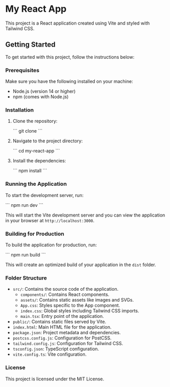 # My React App

This project is a React application created using Vite and styled with Tailwind CSS. 

## Getting Started

To get started with this project, follow the instructions below:

### Prerequisites

Make sure you have the following installed on your machine:

- Node.js (version 14 or higher)
- npm (comes with Node.js)

### Installation

1. Clone the repository:

   \`\`\`
   git clone <repository-url>
   \`\`\`

2. Navigate to the project directory:

   \`\`\`
   cd my-react-app
   \`\`\`

3. Install the dependencies:

   \`\`\`
   npm install
   \`\`\`

### Running the Application

To start the development server, run:

\`\`\`
npm run dev
\`\`\`

This will start the Vite development server and you can view the application in your browser at `http://localhost:3000`.

### Building for Production

To build the application for production, run:

\`\`\`
npm run build
\`\`\`

This will create an optimized build of your application in the `dist` folder.

### Folder Structure

- `src/`: Contains the source code of the application.
  - `components/`: Contains React components.
  - `assets/`: Contains static assets like images and SVGs.
  - `App.css`: Styles specific to the App component.
  - `index.css`: Global styles including Tailwind CSS imports.
  - `main.tsx`: Entry point of the application.
- `public/`: Contains static files served by Vite.
- `index.html`: Main HTML file for the application.
- `package.json`: Project metadata and dependencies.
- `postcss.config.js`: Configuration for PostCSS.
- `tailwind.config.js`: Configuration for Tailwind CSS.
- `tsconfig.json`: TypeScript configuration.
- `vite.config.ts`: Vite configuration.

### License

This project is licensed under the MIT License.
